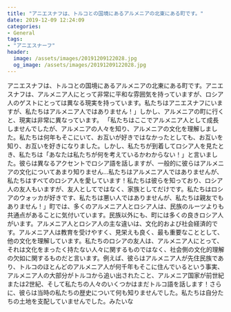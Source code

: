 ```yaml
---
title: "アニエスナフは、トルコとの国境にあるアルメニアの北東にある町です。"
date: 2019-12-09 12:24:09
categories:
- General
tags:
- "アニエスナーフ"
header:
  image: /assets/images/20191209122028.jpg
  og_image: /assets/images/20191209122028.jpg
---
```


アニエスナフは、トルコとの国境にあるアルメニアの北東にある町です。アニエスナフは、アルメニア人にとって非常に平和な雰囲気を持っていますが、ロシア人のゲストにとっては異なる現実を持っています。私たちはアニエスナフにいますが、私たちはアルメニア人ではありません！」しかし、アルメニアの町に行くと、現実は非常に異なっています。 「私たちはここでアルメニア人として成長しませんでしたが、アルメニアの人々を知り、アルメニアの文化を理解しました。私たちは何年もそこにいて、お互いが好きではなかったとしても、お互いを知り、お互いを好きになりました。しかし、私たちが到着してロシア人を見たとき、私たちは「あなたは私たちが何を考えているかわからない！」と言いました。彼らは異なるアクセントでロシア語を話しますが、一般的に彼らはアルメニアの文化についてあまり知りません…私たちはアルメニア人ではありませんが、私たちはすべてのロシア人を愛しています！私たちは彼らを知っており、ロシア人の友人もいますが、友人としてではなく、家族としてだけです。私たちはロシアのウォッカが好きです、私たちは悪い人ではありませんが、私たちは親友でもありません！」町では、多くのアルメニア人とロシア人は、民族のルーツよりも共通点があることに気付いています。民族以外にも、町には多くの良きロシア人がいます。アルメニア人とロシア人の主な違いは、文化的および社会経済的です。アルメニア人は教育を受けやすく、見栄えも良く、最も重要なこととして、他の文化を理解しています。私たちのロシアの友人は、アルメニア人にとって、それは文化をまったく持たない人々に関するものではなく、社会側の文化的理解の欠如に関するものだと言います。例えば、彼らはアルメニア人が先住民族であり、トルコのほとんどのアルメニア人が何千年もそこに住んでいるという事実、アルメニア人の大部分がトルコから追い出されたこと、アルメニア国家が前世紀または2世紀、そして私たちの人々のいくつかはまだトルコ語を話します！さらに、彼らは当時の私たちの歴史について何も知りませんでした。私たちは自分たちの土地を支配していませんでした。みたいな
